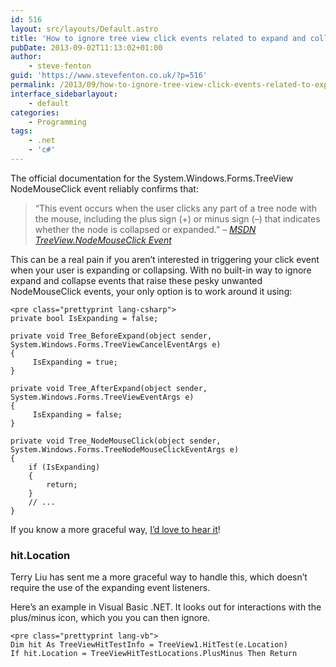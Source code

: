 ```yaml
---
id: 516
layout: src/layouts/Default.astro
title: 'How to ignore tree view click events related to expand and collapse icons'
pubDate: 2013-09-02T11:13:02+01:00
author:
    - steve-fenton
guid: 'https://www.stevefenton.co.uk/?p=516'
permalink: /2013/09/how-to-ignore-tree-view-click-events-related-to-expand-and-collapse-icons/
interface_sidebarlayout:
    - default
categories:
    - Programming
tags:
    - .net
    - 'c#'
---
```


The official documentation for the System.Windows.Forms.TreeView NodeMouseClick event reliably confirms that:

> “This event occurs when the user clicks any part of a tree node with the mouse, including the plus sign (<span class="label">+</span>) or minus sign (<span class="label">–</span>) that indicates whether the node is collapsed or expanded.” – [<cite>MSDN TreeView.NodeMouseClick Event</cite>](http://msdn.microsoft.com/en-us/library/system.windows.forms.treeview.nodemouseclick.aspx)

This can be a real pain if you aren’t interested in triggering your click event when your user is expanding or collapsing. With no built-in way to ignore expand and collapse events that raise these pesky unwanted NodeMouseClick events, your only option is to work around it using:

```
<pre class="prettyprint lang-csharp">
private bool IsExpanding = false;

private void Tree_BeforeExpand(object sender, System.Windows.Forms.TreeViewCancelEventArgs e)
{
     IsExpanding = true;
}

private void Tree_AfterExpand(object sender, System.Windows.Forms.TreeViewEventArgs e)
{
     IsExpanding = false;
}

private void Tree_NodeMouseClick(object sender, System.Windows.Forms.TreeNodeMouseClickEventArgs e)
{
    if (IsExpanding)
    {
        return;
    }
    // ...
}
```

If you know a more graceful way, [I’d love to hear it](/Content/Contact/)!

### hit.Location

Terry Liu has sent me a more graceful way to handle this, which doesn’t require the use of the expanding event listeners.

Here’s an example in Visual Basic .NET. It looks out for interactions with the plus/minus icon, which you you can then ignore.

```
<pre class="prettyprint lang-vb">
Dim hit As TreeViewHitTestInfo = TreeView1.HitTest(e.Location)
If hit.Location = TreeViewHitTestLocations.PlusMinus Then Return
```